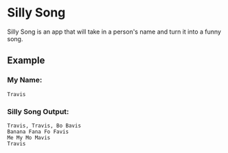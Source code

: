 # Silly Song
Silly Song is an app that will take in a person's name and turn it into a funny song.

## Example
### My Name:
`Travis`
### Silly Song Output:
```
Travis, Travis, Bo Bavis
Banana Fana Fo Favis
Me My Mo Mavis
Travis
```
